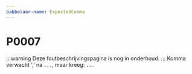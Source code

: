 ```yaml
---
babbelaar-name: ExpectedComma
---
```

# P0007
:::warning
Deze foutbeschrijvingspagina is nog in onderhoud.
:::
Komma verwacht ',' na `...`, maar kreeg: `...`
